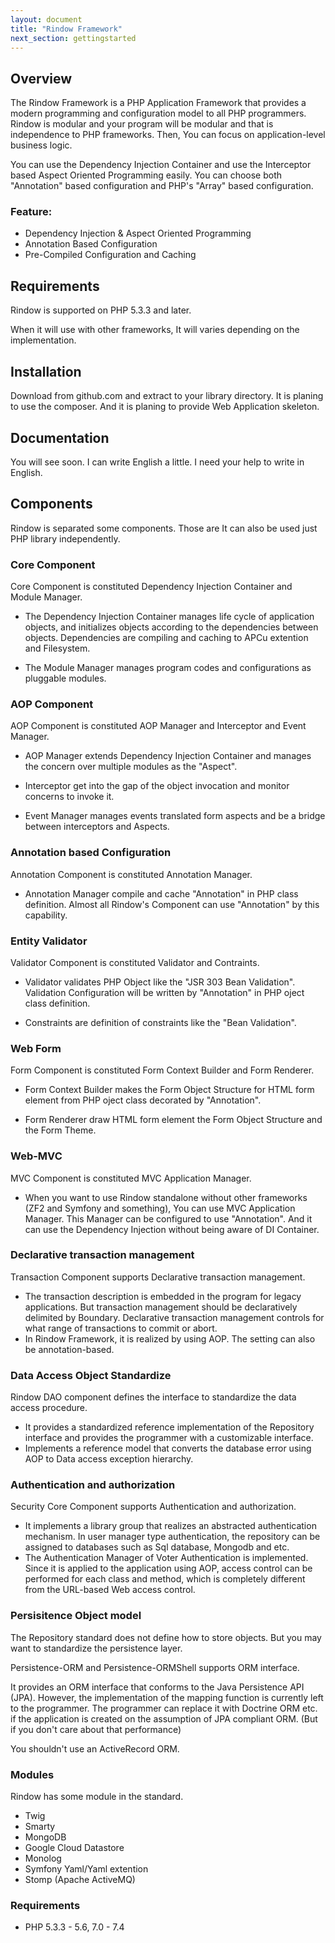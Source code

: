 ```yaml
---
layout: document
title: "Rindow Framework"
next_section: gettingstarted
---
```

Overview
--------
The Rindow Framework is a PHP Application Framework that provides a modern programming and configuration model to all PHP programmers.
Rindow is modular and your program will be modular and that is independence to PHP frameworks.
Then, You can focus on application-level business logic.

You can use the Dependency Injection Container and use the Interceptor based Aspect Oriented Programming easily.
You can choose both "Annotation" based configuration and PHP's "Array" based configuration.

### Feature:

- Dependency Injection & Aspect Oriented Programming
- Annotation Based Configuration
- Pre-Compiled Configuration and Caching

Requirements
------------
Rindow is supported on PHP 5.3.3 and later.

When it will use with other frameworks, It will varies depending on the implementation.

Installation
------------
Download from github.com and extract to your library directory.
It is planing to use the composer.
And it is planing to provide Web Application skeleton.

Documentation
-------------
You will see soon.
I can write English a little.
I need your help to write in English.


Components
----------
Rindow is separated some components. Those are It can also be used just PHP library independently.

### Core Component
Core Component is constituted Dependency Injection Container and Module Manager.

- The Dependency Injection Container manages life cycle of application objects, and  initializes objects according to the dependencies between objects. Dependencies are compiling and caching to APCu extention and Filesystem.

- The Module Manager manages program codes and configurations as pluggable modules.

### AOP Component
AOP Component is constituted AOP Manager and Interceptor and Event Manager.

- AOP Manager extends Dependency Injection Container and manages the concern over multiple modules as the "Aspect".

- Interceptor get into the gap of the object invocation and monitor concerns to invoke it.

- Event Manager manages events translated form aspects and be a bridge between interceptors and Aspects.

### Annotation based Configuration
Annotation Component is constituted Annotation Manager.

- Annotation Manager compile and cache "Annotation" in PHP class definition. Almost all Rindow's Component can use "Annotation" by this capability.

### Entity Validator
Validator Component is constituted Validator and Contraints.

- Validator validates PHP Object like the "JSR 303 Bean Validation". Validation Configuration will be written by "Annotation" in PHP oject class definition.

- Constraints are definition of constraints like the "Bean Validation".

### Web Form
Form Component is constituted Form Context Builder and Form Renderer.

- Form Context Builder makes the Form Object Structure for HTML form element from PHP oject class decorated by "Annotation".

- Form Renderer draw HTML form element the Form Object Structure and the Form Theme.

### Web-MVC
MVC Component is constituted MVC Application Manager.

- When you want to use Rindow standalone without other frameworks (ZF2 and Symfony and something), You can use MVC Application Manager. This Manager can be configured to use "Annotation". And it can use the Dependency Injection without being aware of DI Container.

### Declarative transaction management
Transaction Component supports Declarative transaction management.

- The transaction description is embedded in the program for legacy applications. But transaction management should be declaratively delimited by Boundary. Declarative transaction management controls for what range of transactions to commit or abort.
- In Rindow Framework, it is realized by using AOP. The setting can also be annotation-based.

### Data Access Object Standardize
Rindow DAO component defines the interface to standardize the data access procedure.

- It provides a standardized reference implementation of the Repository interface and provides the programmer with a customizable interface.
- Implements a reference model that converts the database error using AOP to Data access exception hierarchy.

### Authentication and authorization
Security Core Component supports Authentication and authorization.

- It implements a library group that realizes an abstracted authentication mechanism. In user manager type authentication, the repository can be assigned to databases such as Sql database, Mongodb and etc.
- The Authentication Manager of Voter Authentication is implemented. Since it is applied to the application using AOP, access control can be performed for each class and method, which is completely different from the URL-based Web access control.

### Persisitence Object model
The Repository standard does not define how to store objects. But you may want to standardize the persistence layer.

Persistence-ORM and Persistence-ORMShell supports ORM interface.

It provides an ORM interface that conforms to the Java Persistence API (JPA). However, the implementation of the mapping function is currently left to the programmer.
The programmer can replace it with Doctrine ORM etc. if the application is created on the assumption of JPA compliant ORM. (But if you don't care about that performance)

You shouldn't use an ActiveRecord ORM.

### Modules
Rindow has some module in the standard.

- Twig
- Smarty
- MongoDB
- Google Cloud Datastore
- Monolog
- Symfony Yaml/Yaml extention
- Stomp (Apache ActiveMQ)

### Requirements

- PHP 5.3.3 - 5.6, 7.0 - 7.4
